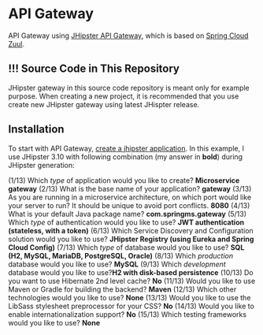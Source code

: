 # API Gateway
API Gateway using [JHipster API Gateway](https://jhipster.github.io/microservices-architecture/#gateway), which is based on [Spring Cloud Zuul](https://github.com/spring-cloud/spring-cloud-netflix/blob/master/docs/src/main/asciidoc/spring-cloud-netflix.adoc#router-and-filter-zuul). 

## !!! Source Code in This Repository
JHipster gateway in this source code repository is meant only for example purpose. When creating a new project, it is recommended that you use create new JHipster gateway using latest JHispter release.

## Installation
To start with API Gateway, [create a jhipster application](https://jhipster.github.io/creating-an-app/).
In this example, I use JHipster 3.10 with following combination (my answer in **bold**) during JHipster generation:

(1/13) Which *type* of application would you like to create? **Microservice gateway**
(2/13) What is the base name of your application? **gateway**
(3/13) As you are running in a microservice architecture, on which port would like your server to run? It should be unique to avoid port conflicts. **8080**
(4/13) What is your default Java package name? **com.springms.gateway**
(5/13) Which *type* of authentication would you like to use? **JWT authentication (stateless, with a token)**
(6/13) Which Service Discovery and Configuration solution would you like to use? **JHipster Registry (using Eureka and Spring Cloud Config)**
(7/13) Which *type* of database would you like to use? **SQL (H2, MySQL, MariaDB, PostgreSQL, Oracle)**
(8/13) Which *production* database would you like to use? **MySQL**
(9/13) Which *development* database would you like to use?**H2 with disk-based persistence**
(10/13) Do you want to use Hibernate 2nd level cache? **No**
(11/13) Would you like to use Maven or Gradle for building the backend? **Maven**
(12/13) Which other technologies would you like to use? **None**
(13/13) Would you like to use the LibSass stylesheet preprocessor for your CSS? **No**
(14/13) Would you like to enable internationalization support? **No**
(15/13) Which testing frameworks would you like to use? **None**